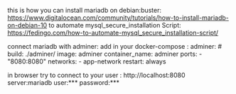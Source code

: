 this is how you can install mariadb on debian:buster:
	https://www.digitalocean.com/community/tutorials/how-to-install-mariadb-on-debian-10
to automate mysql_secure_installation Script:
	https://fedingo.com/how-to-automate-mysql_secure_installation-script/




connect mariadb with adminer: add in your docker-compose :
  adminer:
    # build: ./adminer/
    image: adminer
    container_name: adminer
    ports:
      - "8080:8080"
    networks:
    - app-network	<!-- make sure they are both in same network   -->
    restart: always



in browser try to connect to your user : http://localhost:8080
	server:mariadb
	user:***
	password:***